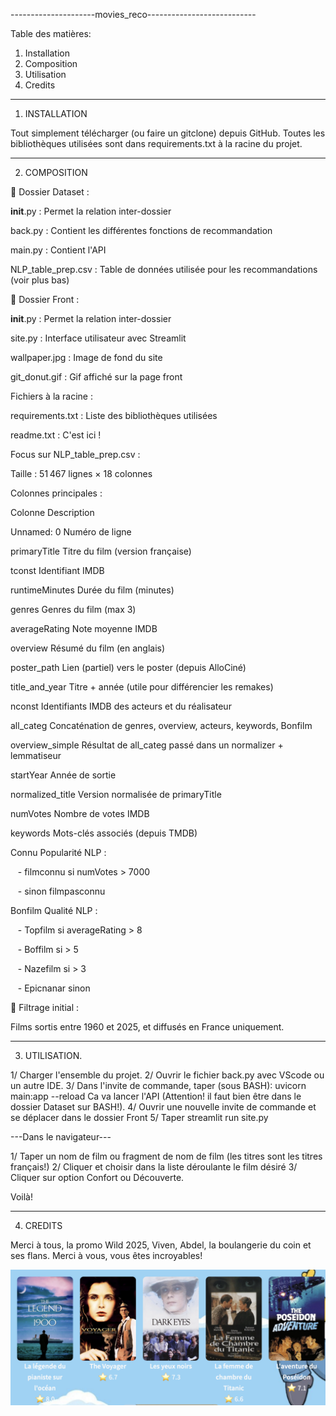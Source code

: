 ---------------------movies_reco---------------------------

Table des matières:

1. Installation
2. Composition
3. Utilisation
4. Credits

------------------------------------------------------------

1. INSTALLATION

Tout simplement télécharger (ou faire un gitclone) depuis GitHub.
Toutes les bibliothèques utilisées sont dans requirements.txt à la racine du projet.

-------------------------------------------------------------

2. COMPOSITION

📂 Dossier Dataset :  

__init__.py : Permet la relation inter-dossier  

back.py : Contient les différentes fonctions de recommandation  

main.py : Contient l'API  

NLP_table_prep.csv : Table de données utilisée pour les recommandations (voir plus bas)  

📂 Dossier Front :  

__init__.py : Permet la relation inter-dossier  

site.py : Interface utilisateur avec Streamlit  

wallpaper.jpg : Image de fond du site  

git_donut.gif : Gif affiché sur la page front  

 Fichiers à la racine :  
 
requirements.txt : Liste des bibliothèques utilisées  

readme.txt : C'est ici !  

 Focus sur NLP_table_prep.csv :  
 
Taille : 51 467 lignes × 18 colonnes  

Colonnes principales :  

Colonne	Description  

Unnamed: 0	Numéro de ligne  

primaryTitle	Titre du film (version française)  

tconst	Identifiant IMDB  

runtimeMinutes	Durée du film (minutes)  

genres	Genres du film (max 3)  

averageRating	Note moyenne IMDB  

overview	Résumé du film (en anglais)  

poster_path	Lien (partiel) vers le poster (depuis AlloCiné)  

title_and_year	Titre + année (utile pour différencier les remakes)  

nconst	Identifiants IMDB des acteurs et du réalisateur  

all_categ	Concaténation de genres, overview, acteurs, keywords, Bonfilm  

overview_simple	Résultat de all_categ passé dans un normalizer + lemmatiseur  

startYear	Année de sortie  

normalized_title	Version normalisée de primaryTitle  

numVotes	Nombre de votes IMDB  

keywords	Mots-clés associés (depuis TMDB)  

Connu	Popularité NLP :  

   - filmconnu si numVotes > 7000	  
   
   - sinon filmpasconnu	  
   
Bonfilm	Qualité NLP :  

   - Topfilm si averageRating > 8	  
   
   - Boffilm si > 5	  
   
   - Nazefilm si > 3	  
   
   - Epicnanar sinon	  
   
📌 Filtrage initial :  

Films sortis entre 1960 et 2025, et diffusés en France uniquement.

-------------------------------------------------------------

3. UTILISATION.

1/ Charger l'ensemble du projet.
2/ Ouvrir le fichier back.py avec VScode ou un autre IDE.
3/ Dans l'invite de commande, taper (sous BASH): uvicorn main:app --reload 
Ca va lancer l'API (Attention! il faut bien être dans le dossier Dataset sur BASH!).
4/ Ouvrir une nouvelle invite de commande et se déplacer dans le dossier Front
5/ Taper streamlit run site.py

---Dans le navigateur---

1/ Taper un nom de film ou fragment de nom de film (les titres sont les titres français!)
2/ Cliquer et choisir dans la liste déroulante le film désiré
3/ Cliquer sur option Confort ou Découverte.

Voilà!

-------------------------------------------------------------

4. CREDITS

Merci à tous, la promo Wild 2025, Viven, Abdel, la boulangerie du coin et ses flans.
Merci à vous, vous êtes incroyables!


![Movie Suggestions](https://raw.githubusercontent.com/nicofry/movies_reco/main/Screenshot%202025-06-12%20at%2016.40.41.png?raw=true)





